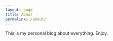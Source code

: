 ```yaml
---
layout: page
title: About
permalink: /about/
---
```


This is my personal blog about everything. Enjoy.
